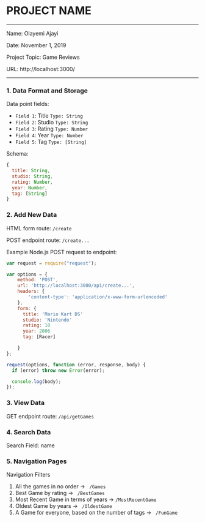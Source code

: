 
# PROJECT NAME

---

Name: Olayemi Ajayi

Date: November 1, 2019

Project Topic: Game Reviews

URL: http://localhost:3000/

---


### 1. Data Format and Storage

Data point fields:
- `Field 1`: Title         `Type: String`
- `Field 2`: Studio        `Type: String`
- `Field 3`: Rating        `Type: Number`
- `Field 4`: Year          `Type: Number`
- `Field 5`: Tag           `Type: [String]`

Schema:
```javascript
{
  title: String,
  studio: String,
  rating: Number,
  year: Number,
  tag: [String]
}
```

### 2. Add New Data

HTML form route: `/create`

POST endpoint route: `/create...`

Example Node.js POST request to endpoint:
```javascript
var request = require("request");

var options = {
    method: 'POST',
    url: 'http://localhost:3000/api/create...',
    headers: {
        'content-type': 'application/x-www-form-urlencoded'
    },
    form: {
      title: 'Mario Kart DS'
      studio: 'Nintendo'
      rating: 10
      year: 2006
      tag: [Racer]

    }
};

request(options, function (error, response, body) {
  if (error) throw new Error(error);

  console.log(body);
});
```

### 3. View Data

GET endpoint route: `/api/getGames`

### 4. Search Data

Search Field: name

### 5. Navigation Pages

Navigation Filters
1. All the games in no order -> `  /Games  `
2. Best Game by rating -> `  /BestGames   `
3. Most Recent Game in terms of years -> `/MostRecentGame    `
4. Oldest Game by years -> `  /OldestGame  `
5. A Game for everyone, based on the number of tags -> `  /FunGame  `
